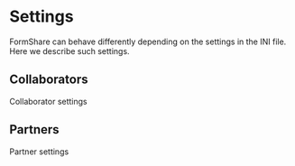 # Settings

FormShare can behave differently depending on the settings in the INI file. Here we describe such settings.

## Collaborators

Collaborator settings

## Partners

Partner settings
